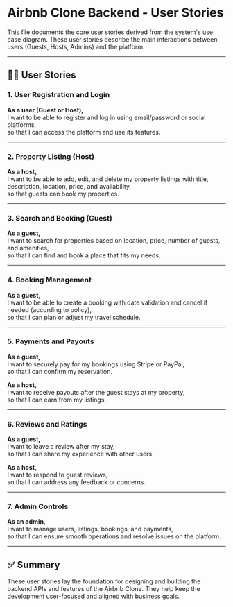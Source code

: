 # Airbnb Clone Backend - User Stories

This file documents the core user stories derived from the system's use case diagram. These user stories describe the main interactions between users (Guests, Hosts, Admins) and the platform.

---

## 🧑‍💼 User Stories

### 1. User Registration and Login

**As a user (Guest or Host),**  
I want to be able to register and log in using email/password or social platforms,  
so that I can access the platform and use its features.

---

### 2. Property Listing (Host)

**As a host,**  
I want to be able to add, edit, and delete my property listings with title, description, location, price, and availability,  
so that guests can book my properties.

---

### 3. Search and Booking (Guest)

**As a guest,**  
I want to search for properties based on location, price, number of guests, and amenities,  
so that I can find and book a place that fits my needs.

---

### 4. Booking Management

**As a guest,**  
I want to be able to create a booking with date validation and cancel if needed (according to policy),  
so that I can plan or adjust my travel schedule.

---

### 5. Payments and Payouts

**As a guest,**  
I want to securely pay for my bookings using Stripe or PayPal,  
so that I can confirm my reservation.

**As a host,**  
I want to receive payouts after the guest stays at my property,  
so that I can earn from my listings.

---

### 6. Reviews and Ratings

**As a guest,**  
I want to leave a review after my stay,  
so that I can share my experience with other users.

**As a host,**  
I want to respond to guest reviews,  
so that I can address any feedback or concerns.

---

### 7. Admin Controls

**As an admin,**  
I want to manage users, listings, bookings, and payments,  
so that I can ensure smooth operations and resolve issues on the platform.

---

## ✅ Summary

These user stories lay the foundation for designing and building the backend APIs and features of the Airbnb Clone. They help keep the development user-focused and aligned with business goals.

